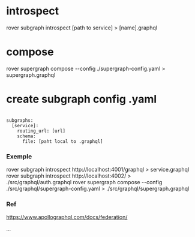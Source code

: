 # introspect

rover subgraph introspect [path to service] > [name].graphql

# compose

rover supergraph compose --config ./supergraph-config.yaml > supergraph.graphql

# create subgraph config .yaml

<code>
subgraphs:
  [service]:
    routing_url: [url]
    schema:
      file: [paht local to .graphql]
</code>

### Exemple

rover subgraph introspect http://localhost:4001/graphql > service.graphql
rover subgraph introspect http://localhost:4002/ > ./src/graphql/auth.graphql
rover supergraph compose --config ./src/graphql/supergraph-config.yaml > ./src/graphql/supergraph.graphql

### Ref

https://www.apollographql.com/docs/federation/

...
